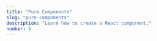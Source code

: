 ```yaml
---
title: "Pure Components"
slug: "pure-components"
description: "Learn how to create a React component."
number: 8
---
```

